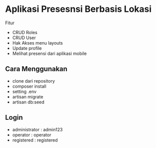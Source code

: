 # Aplikasi Presesnsi Berbasis Lokasi

Fitur
- CRUD Roles
- CRUD User
- Hak Akses menu layouts
- Update profile
- Melihat presensi dari aplikasi mobile

## Cara Menggunakan
- clone dari repository
- composer install
- setting .env
- artisan migrate
- artisan db:seed

## Login
- administrator : admin123
- operator : operator
- registered : registered
